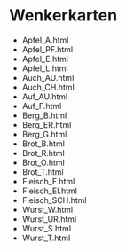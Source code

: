 # Wenkerkarten

- Apfel_A.html
- Apfel_PF.html
- Apfel_E.html
- Apfel_L.html
- Auch_AU.html
- Auch_CH.html
- Auf_AU.html
- Auf_F.html
- Berg_B.html
- Berg_ER.html
- Berg_G.html
- Brot_B.html
- Brot_R.html
- Brot_O.html
- Brot_T.html
- Fleisch_F.html
- Fleisch_EI.html
- Fleisch_SCH.html
- Wurst_W.html
- Wurst_UR.html
- Wurst_S.html
- Wurst_T.html
